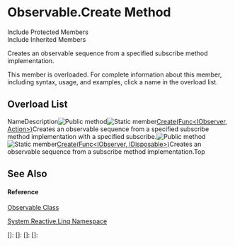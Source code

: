 # Observable.Create Method

Include Protected Members  
Include Inherited Members

Creates an observable sequence from a specified subscribe method implementation.

This member is overloaded. For complete information about this member, including syntax, usage, and examples, click a name in the overload list.

## Overload List

NameDescription![Public method](images\Hh303103.pubmethod(en-us,VS.103).gif "Public method")![Static member](images\Hh244319.static(en-us,VS.103).gif "Static member")[Create<TSource>(Func<IObserver<TSource>, Action>)](https://msdn.microsoft.com/en-us/library/m:system.reactive.linq.observable.create%60%601(system.func%7bsystem.iobserver%7b%60%600%7d%2csystem.action%7d)(v=VS.103))Creates an observable sequence from a specified subscribe method implementation with a specified subscribe.![Public method](images\Hh303103.pubmethod(en-us,VS.103).gif "Public method")![Static member](images\Hh244319.static(en-us,VS.103).gif "Static member")[Create<TSource>(Func<IObserver<TSource>, IDisposable>)](https://msdn.microsoft.com/en-us/library/m:system.reactive.linq.observable.create%60%601(system.func%7bsystem.iobserver%7b%60%600%7d%2csystem.idisposable%7d)(v=VS.103))Creates an observable sequence from a subscribe method implementation.Top

## See Also

#### Reference

[Observable Class](Observable\Observable.md)

[System.Reactive.Linq Namespace](System.Reactive.Linq\System.Reactive.Linq.md)

[]: 
[]: 
[]: 
[]: 